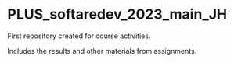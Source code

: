 # PLUS_softaredev_2023_main_JH
First repository created for course activities.

Includes the results and other materials from assignments.
